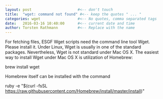 ```yaml
---
layout: post                     #<-- don't touch
title:  "wget: command not found" #<-- keep the quotes " ... "
categories: wget                 #<-- No quotes, comma separated tags
date:   2016-03-16 10:40:00      #<-- current date and time
author: Torsten Rathmann         #<-- Replace with the name
---
```


For fetching files, ESGF Wget scripts need the command line tool Wget. Please install it. Under Linux, Wget is usually in one of the standard packages. Nevertheless, Wget is not standard under Mac OS X. The easiest way to install Wget under Mac OS X is utilization of Homebrew:

brew install wget

Homebrew itself can be installed with the command

ruby -e "$(curl -fsSL https://raw.githubusercontent.com/Homebrew/install/master/install)"


